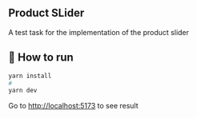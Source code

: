 ## Product SLider

A test task for the implementation of the product slider

## 🤖 How to run

```bash
yarn install
#
yarn dev
```

Go to [http://localhost:5173](http://localhost:5173) to see result
